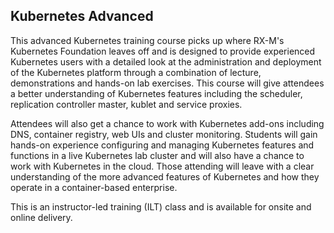 ## Kubernetes Advanced

This advanced Kubernetes training course picks up where RX-M's Kubernetes Foundation leaves off and is designed to provide experienced Kubernetes users with a detailed look at the administration and deployment of the Kubernetes platform through a combination of lecture, demonstrations and hands-on lab exercises. This course will give attendees a better understanding of Kubernetes features including the scheduler, replication controller master, kublet and service proxies.

Attendees will also get a chance to work with Kubernetes add-ons including DNS, container registry, web UIs and cluster monitoring. Students will gain hands-on experience configuring and managing Kubernetes features and functions in a live Kubernetes lab cluster and will also have a chance to work with Kubernetes in the cloud. Those attending will leave with a clear understanding of the more advanced features of Kubernetes and how they operate in a container-based enterprise.

This is an instructor-led training (ILT) class and is available for onsite and online delivery.
